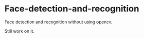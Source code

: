 # Face-detection-and-recognition
Face detection and recognition without using opencv.

Still work on it.

